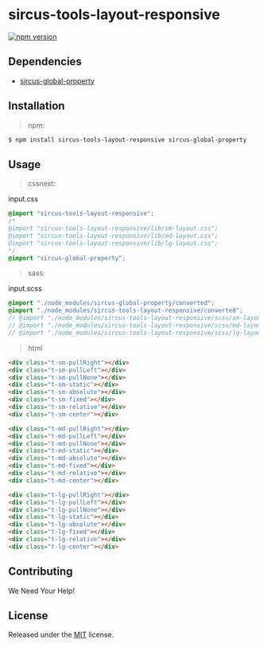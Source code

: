 # sircus-tools-layout-responsive

[![npm version](https://img.shields.io/npm/v/sircus-tools-layout-responsive.svg?style=flat)](https://www.npmjs.com/package/sircus-tools-layout-responsive)

## Dependencies
- [sircus-global-property](https://github.com/sircus/global-property)


## Installation

> npm:

```bash
$ npm install sircus-tools-layout-responsive sircus-global-property
```

## Usage

> cssnext:

input.css
```css
@import "sircus-tools-layout-responsive";
/*
@import "sircus-tools-layout-responsive/lib/sm-layout.css";
@import "sircus-tools-layout-responsive/lib/md-layout.css";
@import "sircus-tools-layout-responsive/lib/lg-layout.css";
*/
@import "sircus-global-property";
```

> sass:

input.scss
```scss
@import "./node_modules/sircus-global-property/converted";
@import "./node_modules/sircus-tools-layout-responsive/converted";
// @import "./node_modules/sircus-tools-layout-responsive/scss/sm-layout";
// @import "./node_modules/sircus-tools-layout-responsive/scss/md-layout";
// @import "./node_modules/sircus-tools-layout-responsive/scss/lg-layout";
```


> html

```html
<div class="t-sm-pullRight"></div>
<div class="t-sm-pullLeft"></div>
<div class="t-sm-pullNone"></div>
<div class="t-sm-static"></div>
<div class="t-sm-absolute"></div>
<div class="t-sm-fixed"></div>
<div class="t-sm-relative"></div>
<div class="t-sm-center"></div>

<div class="t-md-pullRight"></div>
<div class="t-md-pullLeft"></div>
<div class="t-md-pullNone"></div>
<div class="t-md-static"></div>
<div class="t-md-absolute"></div>
<div class="t-md-fixed"></div>
<div class="t-md-relative"></div>
<div class="t-md-center"></div>

<div class="t-lg-pullRight"></div>
<div class="t-lg-pullLeft"></div>
<div class="t-lg-pullNone"></div>
<div class="t-lg-static"></div>
<div class="t-lg-absolute"></div>
<div class="t-lg-fixed"></div>
<div class="t-lg-relative"></div>
<div class="t-lg-center"></div>
```


## Contributing

We Need Your Help!


## License
Released under the [MIT](https://github.com/sircus/license/blob/master/LICENSE) license.
